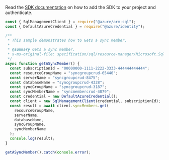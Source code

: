 Read the [SDK documentation](https://github.com/Azure/azure-sdk-for-js/blob/%40azure%2Farm-sql_9.0.1/sdk/sql/arm-sql/README.md) on how to add the SDK to your project and authenticate.

```javascript
const { SqlManagementClient } = require("@azure/arm-sql");
const { DefaultAzureCredential } = require("@azure/identity");

/**
 * This sample demonstrates how to Gets a sync member.
 *
 * @summary Gets a sync member.
 * x-ms-original-file: specification/sql/resource-manager/Microsoft.Sql/preview/2020-11-01-preview/examples/SyncMemberGet.json
 */
async function getASyncMember() {
  const subscriptionId = "00000000-1111-2222-3333-444444444444";
  const resourceGroupName = "syncgroupcrud-65440";
  const serverName = "syncgroupcrud-8475";
  const databaseName = "syncgroupcrud-4328";
  const syncGroupName = "syncgroupcrud-3187";
  const syncMemberName = "syncmembercrud-4879";
  const credential = new DefaultAzureCredential();
  const client = new SqlManagementClient(credential, subscriptionId);
  const result = await client.syncMembers.get(
    resourceGroupName,
    serverName,
    databaseName,
    syncGroupName,
    syncMemberName
  );
  console.log(result);
}

getASyncMember().catch(console.error);
```
